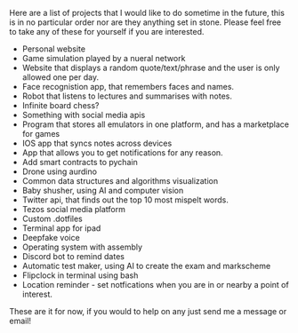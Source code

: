 Here are a list of projects that I would like to do sometime in the future, this is in no particular order nor are they anything set in stone. Please feel free to take any of these for yourself if you are interested.

* Personal website
* Game simulation played by a nueral network 
* Website that displays a random quote/text/phrase and the user is only allowed one per day.
* Face recognistion app, that remembers faces and names.
* Robot that listens to lectures and summarises with notes. 
* Infinite board chess?
* Something with social media apis
* Program that stores all emulators in one platform, and has a marketplace for games
* IOS app that syncs notes across devices
* App that allows you to get notifications for any reason.
* Add smart contracts to pychain
* Drone using aurdino 
* Common data structures and algorithms visualization
* Baby shusher, using AI and computer vision
* Twitter api, that finds out the top 10 most mispelt words.
* Tezos social media platform
* Custom .dotfiles
* Terminal app for ipad
* Deepfake voice
* Operating system with assembly
* Discord bot to remind dates
* Automatic test maker, using AI to create the exam and markscheme
* Flipclock in terminal using bash
* Location reminder - set notfications when you are in or nearby a point of interest.

These are it for now, if you would to help on any just send me a message or email!

